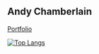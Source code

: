 ## Andy Chamberlain

[Portfolio](https://chambercode.com/about/andy)

<!-- [![Anurag's GitHub stats](https://github-readme-stats.vercel.app/api?username=apc518&show_icons=true&theme=radical)](https://github.com/anuraghazra/github-readme-stats) -->

[![Top Langs](https://github-readme-stats.vercel.app/api/top-langs/?username=apc518&theme=radical&langs_count=10)](https://github.com/anuraghazra/github-readme-stats)

<!-- [![Top Langs](https://github-readme-stats.vercel.app/api/top-langs/?username=apc518&layout=compact&exclude_repo=dotfiles,anuraghazra.github.io)](https://github.com/anuraghazra/github-readme-stats) -->
